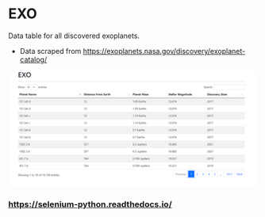 # EXO

Data table for all discovered exoplanets.

- Data scraped from https://exoplanets.nasa.gov/discovery/exoplanet-catalog/

![Table Example](exo_data_table.png)

### https://selenium-python.readthedocs.io/
